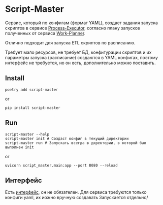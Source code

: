 # Script-Master

Сервис, который по конфигам (формат YAML), 
создает задания запуска скриптов в сервисе [Process-Executor](https://github.com/pavelmaksimov/process-executor),
согласно плану запусков полученных от сервиса [Work-Planner](https://github.com/pavelmaksimov/work-planner).

Отлично подходит для запуска ETL скриптов по расписанию.

Требует мало ресурсов, не требует БД, конфигурации скриптов 
и их параметры запуска (расписание) создаются в YAML конфигах, 
поэтому интерфейс не требуется, но он есть, дополнительно можно поставить.


## Install
    poetry add script-master

or

    pip install script-master

## Run
    script-master --help
    script-master init # Создаст конфиг в текущий директории
    script-master run # Запускать всегда в директории, в которой был выполнен init

or 
    
    uvicorn script_master.main:app --port 8080 --reload


## Интерфейс
Есть [интерфейс](https://github.com/pavelmaksimov/script-master-helper), он не обязателен. Для сервиса требуются только конфиги yaml, их иожно вручную создавать
Запускается отдельно/